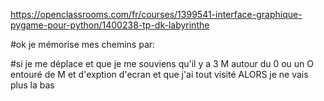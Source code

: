https://openclassrooms.com/fr/courses/1399541-interface-graphique-pygame-pour-python/1400238-tp-dk-labyrinthe


#ok je mémorise mes chemins par:

#si je me déplace et que je me souviens qu'il y a 3 M autour du 0 ou un O entouré de M et d'exption d'ecran et que j'ai tout visité ALORS je ne vais plus la bas


